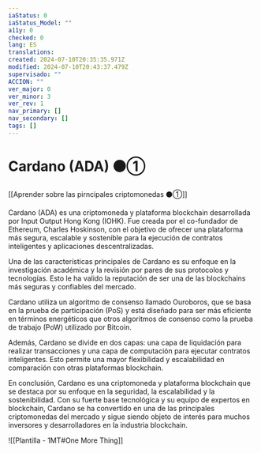 ```yaml
---
iaStatus: 0
iaStatus_Model: ""
a11y: 0
checked: 0
lang: ES
translations: 
created: 2024-07-10T20:35:35.971Z
modified: 2024-07-10T20:43:37.479Z
supervisado: ""
ACCION: ""
ver_major: 0
ver_minor: 3
ver_rev: 1
nav_primary: []
nav_secondary: []
tags: []
---
```

# Cardano (ADA) ⚫①

[[Aprender sobre las pirncipales criptomonedas ⚫①]]

Cardano (ADA) es una criptomoneda y plataforma blockchain desarrollada por Input Output Hong Kong (IOHK). Fue creada por el co-fundador de Ethereum, Charles Hoskinson, con el objetivo de ofrecer una plataforma más segura, escalable y sostenible para la ejecución de contratos inteligentes y aplicaciones descentralizadas.

Una de las características principales de Cardano es su enfoque en la investigación académica y la revisión por pares de sus protocolos y tecnologías. Esto le ha valido la reputación de ser una de las blockchains más seguras y confiables del mercado.

Cardano utiliza un algoritmo de consenso llamado Ouroboros, que se basa en la prueba de participación (PoS) y está diseñado para ser más eficiente en términos energéticos que otros algoritmos de consenso como la prueba de trabajo (PoW) utilizado por Bitcoin.

Además, Cardano se divide en dos capas: una capa de liquidación para realizar transacciones y una capa de computación para ejecutar contratos inteligentes. Esto permite una mayor flexibilidad y escalabilidad en comparación con otras plataformas blockchain.

En conclusión, Cardano es una criptomoneda y plataforma blockchain que se destaca por su enfoque en la seguridad, la escalabilidad y la sostenibilidad. Con su fuerte base tecnológica y su equipo de expertos en blockchain, Cardano se ha convertido en una de las principales criptomonedas del mercado y sigue siendo objeto de interés para muchos inversores y desarrolladores en la industria blockchain.

![[Plantilla - 1MT#One More Thing]]